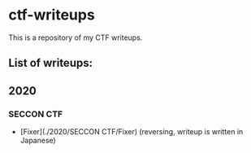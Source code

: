 # ctf-writeups
This is a repository of my CTF writeups.
## List of writeups:
## 2020
### SECCON CTF
- [Fixer](./2020/SECCON CTF/Fixer) (reversing, writeup is written in Japanese)
